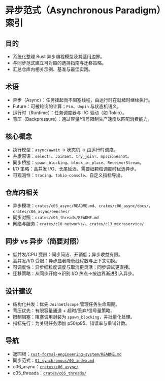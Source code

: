 # 异步范式（Asynchronous Paradigm）索引

## 目的

- 系统化整理 Rust 异步编程模型及其适用边界。
- 与同步范式建立可对照的选择指南与迁移策略。
- 汇总仓库内相关示例、基准与最佳实践。

## 术语

- 异步（Async）：任务挂起而不阻塞线程，由运行时在就绪时继续执行。
- Future：可被轮询的计算；`Pin`、`Unpin` 与状态机语义。
- 运行时（Runtime）：任务调度器与 I/O 驱动（如 Tokio）。
- 背压（Backpressure）：通过容量/信号限制生产速度以匹配消费能力。

## 核心概念

- 执行模型：`async/await` → 状态机 → 由运行时调度。
- 并发原语：`select!`、`JoinSet`、`try_join!`、`mpsc`/`oneshot`。
- 同步桥接：`spawn_blocking`、`block_in_place`、`ReceiverStream`。
- I/O 策略：高并发 I/O、长尾延迟、需要细颗粒调度时优选异步。
- 可观测性：`tracing`、`tokio-console`、自定义指标导出。

## 仓库内相关

- 异步模块：`crates/c06_async/README.md`、`crates/c06_async/docs/`、`crates/c06_async/benches/`
- 同步对照：`crates/c05_threads/README.md`
- 网络与服务：`crates/c10_networks/`、`crates/c13_microservice/`

## 同步 vs 异步（简要对照）

- 低并发/CPU 受限：同步简洁、开销低；异步收益有限。
- 高并发/I/O 受限：异步显著降低线程数与上下文切换。
- 可调度性：异步细粒度调度与取消更灵活；同步调试更直接。
- 迁移策略：从同步开始→识别 I/O 热点→按边界渐进引入异步。

## 设计建议

- 结构化并发：优先 `JoinSet`/`scope` 管理任务生命周期。
- 背压优先：有限容量通道 + 超时/丢弃/信号量策略。
- 限制阻塞：阻塞调用封装为 `spawn_blocking`，并批量化处理。
- 指标先行：为关键任务添加 p50/p95、错误率与重试计数。

## 导航

- 返回根：[`rust-formal-engineering-system/README.md`](../../README.md)
- 同步范式：[`01_synchronous/00_index.md`](../01_synchronous/00_index.md)
- c06_async：[`crates/c06_async/`](../../../crates/c06_async/)
- c05_threads：[`crates/c05_threads/`](../../../crates/c05_threads/)
